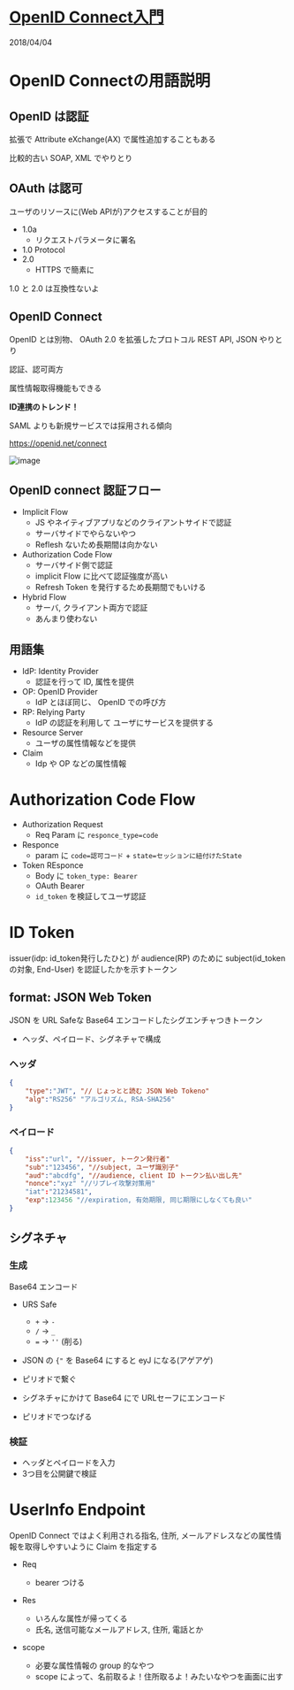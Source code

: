 [OpenID Connect入門](https://supporterzcolab.com/event/345/)
=====

2018/04/04

# OpenID Connectの用語説明

## OpenID は認証

拡張で Attribute eXchange(AX) で属性追加することもある

比較的古い SOAP, XML でやりとり

## OAuth は認可
ユーザのリソースに(Web APIが)アクセスすることが目的

- 1.0a
	- リクエストパラメータに署名
- 1.0 Protocol
- 2.0
	- HTTPS で簡素に

1.0 と 2.0 は互換性ないよ

## OpenID Connect

OpenID とは別物、 OAuth 2.0 を拡張したプロトコル
REST API, JSON やりとり


認証、認可両方


属性情報取得機能もできる


**ID連携のトレンド！**

SAML よりも新規サービスでは採用される傾向


https://openid.net/connect

![image](http://openid.net/wordpress-content/uploads/2014/02/OpenIDConnect-Map-4Feb2014.png)


## OpenID connect 認証フロー

- Implicit Flow
	- JS やネイティブアプリなどのクライアントサイドで認証
	- サーバサイドでやらないやつ
	- Reflesh ないため長期間は向かない
- Authorization Code Flow
	- サーバサイド側で認証
	- implicit Flow に比べて認証強度が高い
	- Refresh Token を発行するため長期間でもいける
- Hybrid Flow
	- サーバ, クライアント両方で認証
	- あんまり使わない

## 用語集

- IdP: Identity Provider
	- 認証を行って ID, 属性を提供
- OP: OpenID Provider
	- IdP とほぼ同じ、 OpenID での呼び方
- RP: Relying Party
	- IdP の認証を利用して ユーザにサービスを提供する
- Resource Server
	- ユーザの属性情報などを提供
- Claim
	- Idp や OP などの属性情報


# Authorization Code Flow

- Authorization Request
	- Req Param に `responce_type=code`
- Responce
	- param に `code=認可コード` + `state=セッションに紐付けたState`
- Token REsponce
	- Body に `token_type: Bearer`
	- OAuth Bearer
	- `id_token` を検証してユーザ認証

# ID Token
issuer(idp: id_token発行したひと) が audience(RP) のために subject(id_tokenの対象, End-User) を認証したかを示すトークン

## format: JSON Web Token

JSON を URL Safeな Base64 エンコードしたシグエンチャつきトークン

- ヘッダ、ペイロード、シグネチャで構成

### ヘッダ

```json
{
	"type":"JWT", "// じょっとと読む JSON Web Tokeno"
	"alg":"RS256" "アルゴリズム, RSA-SHA256"
}
```

### ペイロード

```json
{
	"iss":"url", "//issuer, トークン発行者"
	"sub":"123456", "//subject, ユーザ識別子"
	"aud":"abcdfg", "//audience, client ID トークン払い出し先"
	"nonce":"xyz" "//リプレイ攻撃対策用"
	"iat":"21234581",
	"exp":123456 "//expiration, 有効期限, 同じ期限にしなくても良い"
}
```

## シグネチャ

### 生成
Base64 エンコード

- URS Safe
	- `+` -> `-`
	- `/` -> `_`
	- `=` -> `''` (削る)

- JSON の `{"` を Base64 にすると eyJ になる(アゲアゲ)
- ピリオドで繋ぐ
- シグネチャにかけて Base64 にで URLセーフにエンコード
- ピリオドでつなげる


### 検証
- ヘッダとペイロードを入力
- 3つ目を公開鍵で検証


# UserInfo Endpoint

OpenID Connect ではよく利用される指名, 住所, メールアドレスなどの属性情報を取得しやすいように Claim を指定する

- Req
	- bearer つける
- Res
	- いろんな属性が帰ってくる
	- 氏名, 送信可能なメールアドレス, 住所, 電話とか

- scope
	- 必要な属性情報の group 的なやつ
	- scope によって、名前取るよ！住所取るよ！みたいなやつを画面に出す
